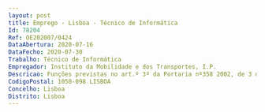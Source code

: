 ```yaml
--- 
layout: post
title: Emprego - Lisboa - Técnico de Informática
Id: 78204
Ref: OE202007/0424
DataAbertura: 2020-07-16
DataFecho: 2020-07-30
Trabalho: Técnico de Informática
Empregador: Instituto da Mobilidade e dos Transportes, I.P.
Descricao: Funções previstas no art.º 3º da Portaria nº358 2002, de 3 de Abril, e especificamente no âmbito das competências do Departamento de Tecnologias de Informação e Comunicação, designadamente • Prestar suporte técnico e formação aos demais serviços, tendo em vista a melhor operacionalização e exploração das potencialidades dos recursos e tecnologias de informação disponíveis • Instalação e configuração de computadores, isolados ou em rede, periféricos e respectivo software local ou remotamente • Suporte helpdesk em IT hardware, software e rede • Identificação e diagnóstico de falhas no parque de hardware e de cópia impressão digitalização • Diagnóstico e resolução de problemas na utilização das aplicações utilizadas • Gestão de updates, pacthes, anti vírus, entre outros • Seleccionar e implementar software adequado a partir da avaliação das necessidades dos utilizadores.
CodigoPostal: 1050-098 LISBOA
Concelho: Lisboa
Distrito: Lisboa
--- 
```

